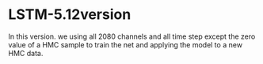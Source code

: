# LSTM-5.12version
In this version. we using all 2080 channels  and all time step except the zero value of a HMC sample to train the net and applying the model to a new HMC data.  

